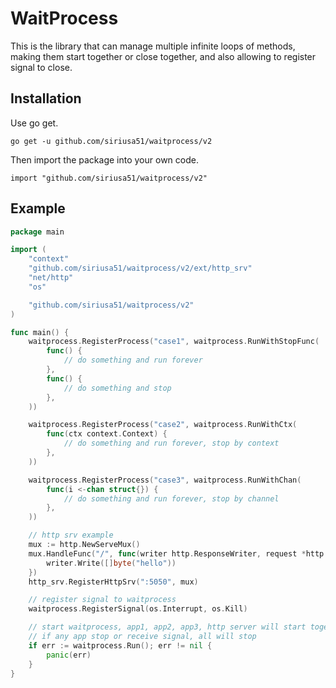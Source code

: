 # WaitProcess

This is the library that can manage multiple infinite loops of methods, making them start together or close together, and also allowing to register signal to close.

## Installation

Use go get.

```shell
go get -u github.com/siriusa51/waitprocess/v2
```

Then import the package into your own code.

```
import "github.com/siriusa51/waitprocess/v2"
```



## Example

```go
package main

import (
	"context"
	"github.com/siriusa51/waitprocess/v2/ext/http_srv"
	"net/http"
	"os"

	"github.com/siriusa51/waitprocess/v2"
)

func main() {
	waitprocess.RegisterProcess("case1", waitprocess.RunWithStopFunc(
		func() {
			// do something and run forever
		},
		func() {
			// do something and stop
		},
	))

	waitprocess.RegisterProcess("case2", waitprocess.RunWithCtx(
		func(ctx context.Context) {
			// do something and run forever, stop by context
		},
	))

	waitprocess.RegisterProcess("case3", waitprocess.RunWithChan(
		func(i <-chan struct{}) {
			// do something and run forever, stop by channel
		},
	))

	// http srv example
	mux := http.NewServeMux()
	mux.HandleFunc("/", func(writer http.ResponseWriter, request *http.Request) {
		writer.Write([]byte("hello"))
	})
	http_srv.RegisterHttpSrv(":5050", mux)

	// register signal to waitprocess
	waitprocess.RegisterSignal(os.Interrupt, os.Kill)

	// start waitprocess, app1, app2, app3, http server will start together
	// if any app stop or receive signal, all will stop
	if err := waitprocess.Run(); err != nil {
		panic(err)
	}
}
```


